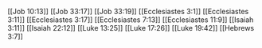 [[Job 10:13]]
[[Job 33:17]]
[[Job 33:19]]
[[Ecclesiastes 3:1]]
[[Ecclesiastes 3:11]]
[[Ecclesiastes 3:17]]
[[Ecclesiastes 7:13]]
[[Ecclesiastes 11:9]]
[[Isaiah 3:11]]
[[Isaiah 22:12]]
[[Luke 13:25]]
[[Luke 17:26]]
[[Luke 19:42]]
[[Hebrews 3:7]]
